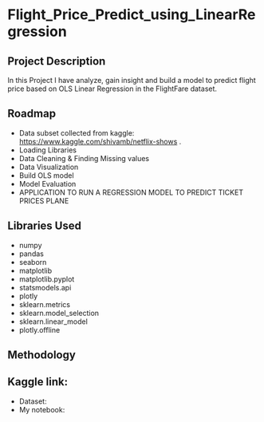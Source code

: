 # Flight_Price_Predict_using_LinearRegression

## Project Description
In this Project I have analyze, gain insight and build a model to predict flight price based on OLS Linear Regression in the FlightFare dataset.

## Roadmap
* Data subset collected from kaggle: https://www.kaggle.com/shivamb/netflix-shows .
* Loading Libraries
* Data Cleaning & Finding Missing values
* Data Visualization
* Build OLS model
* Model Evaluation
* APPLICATION TO RUN A REGRESSION MODEL TO PREDICT TICKET PRICES PLANE
  
## Libraries Used
* numpy 
* pandas 
* seaborn 
* matplotlib
* matplotlib.pyplot
* statsmodels.api
* plotly
* sklearn.metrics
* sklearn.model_selection
* sklearn.linear_model 
* plotly.offline

## Methodology
## Kaggle link:
* Dataset:
* My notebook:
